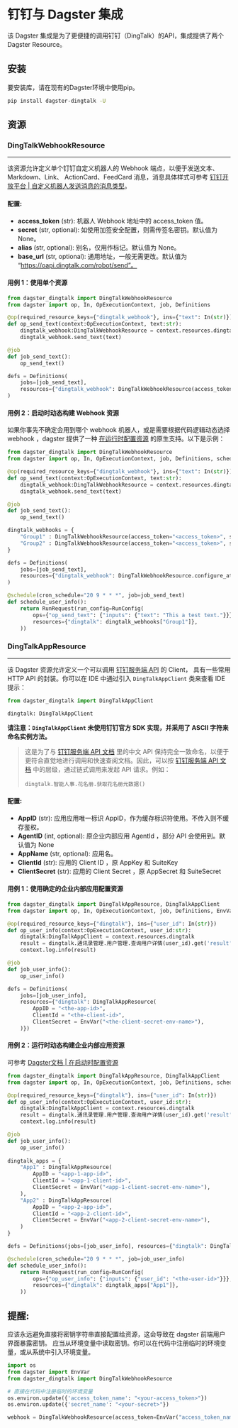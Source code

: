 # 钉钉与 Dagster 集成

该 Dagster 集成是为了更便捷的调用钉钉（DingTalk）的API，集成提供了两个 Dagster Resource。

## 安装
要安装库，请在现有的Dagster环境中使用pip。

```bash
pip install dagster-dingtalk -U
```

## 资源

### DingTalkWebhookResource

---

该资源允许定义单个钉钉自定义机器人的 Webhook 端点，以便于发送文本、Markdown、Link、 ActionCard、FeedCard 消息，消息具体样式可参考
[钉钉开放平台 | 自定义机器人发送消息的消息类型](https://open.dingtalk.com/document/orgapp/custom-bot-send-message-type)。

#### 配置:

- **access_token** (str):
        机器人 Webhook 地址中的 access_token 值。
- **secret** (str, optional):
    如使用加签安全配置，则需传签名密钥。默认值为 None。
- **alias** (str, optional):
    别名，仅用作标记。默认值为 None。
- **base_url** (str, optional):
    通用地址，一般无需更改。默认值为 “https://oapi.dingtalk.com/robot/send”。

#### 用例 1：使用单个资源

```python
from dagster_dingtalk import DingTalkWebhookResource
from dagster import op, In, OpExecutionContext, job, Definitions

@op(required_resource_keys={"dingtalk_webhook"}, ins={"text": In(str)})
def op_send_text(context:OpExecutionContext, text:str):
    dingtalk_webhook:DingTalkWebhookResource = context.resources.dingtalk_webhook
    dingtalk_webhook.send_text(text)

@job
def job_send_text():
    op_send_text()

defs = Definitions(
    jobs=[job_send_text],
    resources={"dingtalk_webhook": DingTalkWebhookResource(access_token = "<access_token>", secret = "<secret>")}
)
```

#### 用例 2：启动时动态构建 Webhook 资源

如果你事先不确定会用到哪个 webhook 机器人，或是需要根据代码逻辑动态选择 webhook ，dagster 提供了一种 [在运行时配置资源](https://docs.dagster.io/concepts/resources#configuring-resources-at-launch-time) 
的原生支持。以下是示例：

```python
from dagster_dingtalk import DingTalkWebhookResource
from dagster import op, In, OpExecutionContext, job, Definitions, schedule, RunRequest, RunConfig

@op(required_resource_keys={"dingtalk_webhook"}, ins={"text": In(str)})
def op_send_text(context:OpExecutionContext, text:str):
    dingtalk_webhook:DingTalkWebhookResource = context.resources.dingtalk_webhook
    dingtalk_webhook.send_text(text)

@job
def job_send_text():
    op_send_text()

dingtalk_webhooks = {
    "Group1" : DingTalkWebhookResource(access_token="<access_token>", secret="<secret>", alias="Group1"),
    "Group2" : DingTalkWebhookResource(access_token="<access_token>", secret="<secret>", alias="Group2")
}

defs = Definitions(
    jobs=[job_send_text], 
    resources={"dingtalk_webhook": DingTalkWebhookResource.configure_at_launch()}
)

@schedule(cron_schedule="20 9 * * *", job=job_send_text)
def schedule_user_info():
    return RunRequest(run_config=RunConfig(
        ops={"op_send_text": {"inputs": {"text": "This a test text."}}},
        resources={"dingtalk": dingtalk_webhooks["Group1"]},
    ))
```


### DingTalkAppResource

---

该 Dagster 资源允许定义一个可以调用 [钉钉服务端 API](https://open.dingtalk.com/document/orgapp/api-overview) 的 Client，
具有一些常用 HTTP API 的封装。你可以在 IDE 中通过引入 `DingTalkAppClient` 类来查看 IDE 提示：

```python
from dagster_dingtalk import DingTalkAppClient

dingtalk: DingTalkAppClient
```

**请注意：`DingTalkAppClient` 未使用钉钉官方 SDK 实现，并采用了 ASCII 字符来命名实例方法。** 

> 这是为了与
> [钉钉服务端 API 文档](https://open.dingtalk.com/document/orgapp/api-overview) 里的中文 API 
> 保持完全一致命名，以便于更符合直觉地进行调用和快速查阅文档。因此，可以按 
> [钉钉服务端 API 文档](https://open.dingtalk.com/document/orgapp/api-overview) 
> 中的层级，通过链式调用来发起 API 请求。例如：
> 
> `dingtalk.智能人事.花名册.获取花名册元数据()`


#### 配置:

- **AppID** (str):
    应用应用唯一标识 AppID，作为缓存标识符使用。不传入则不缓存鉴权。
- **AgentID** (int, optional):
    原企业内部应用 AgentId ，部分 API 会使用到。默认值为 None
- **AppName** (str, optional):
    应用名。
- **ClientId** (str):
    应用的 Client ID ，原 AppKey 和 SuiteKey
- **ClientSecret** (str):
    应用的 Client Secret ，原 AppSecret 和 SuiteSecret

#### 用例 1：使用确定的企业内部应用配置资源

```python
from dagster_dingtalk import DingTalkAppResource, DingTalkAppClient
from dagster import op, In, OpExecutionContext, job, Definitions, EnvVar

@op(required_resource_keys={"dingtalk"}, ins={"user_id": In(str)})
def op_user_info(context:OpExecutionContext, user_id:str):
    dingtalk:DingTalkAppClient = context.resources.dingtalk
    result = dingtalk.通讯录管理.用户管理.查询用户详情(user_id).get('result')
    context.log.info(result)

@job
def job_user_info():
    op_user_info()

defs = Definitions(
    jobs=[job_user_info], 
    resources={"dingtalk": DingTalkAppResource(
        AppID = "<the-app-id>", 
        ClientId = "<the-client-id>",
        ClientSecret = EnvVar("<the-client-secret-env-name>"),
    )})
```

#### 用例 2：运行时动态构建企业内部应用资源

可参考 [Dagster文档 | 在启动时配置资源](https://docs.dagster.io/concepts/resources#configuring-resources-at-launch-time)

```python
from dagster_dingtalk import DingTalkAppResource, DingTalkAppClient
from dagster import op, In, OpExecutionContext, job, Definitions, schedule, RunRequest, RunConfig, EnvVar

@op(required_resource_keys={"dingtalk"}, ins={"user_id": In(str)})
def op_user_info(context:OpExecutionContext, user_id:str):
    dingtalk:DingTalkAppClient = context.resources.dingtalk
    result = dingtalk.通讯录管理.用户管理.查询用户详情(user_id).get('result')
    context.log.info(result)

@job
def job_user_info():
    op_user_info()
    
dingtalk_apps = {
    "App1" : DingTalkAppResource(
        AppID = "<app-1-app-id>",
        ClientId = "<app-1-client-id>",
        ClientSecret = EnvVar("<app-1-client-secret-env-name>"),
    ),
    "App2" : DingTalkAppResource(
        AppID = "<app-2-app-id>",
        ClientId = "<app-2-client-id>",
        ClientSecret = EnvVar("<app-2-client-secret-env-name>"),
    )
}

defs = Definitions(jobs=[job_user_info], resources={"dingtalk": DingTalkAppResource.configure_at_launch()})

@schedule(cron_schedule="20 9 * * *", job=job_user_info)
def schedule_user_info():
    return RunRequest(run_config=RunConfig(
        ops={"op_user_info": {"inputs": {"user_id": "<the-user-id>"}}},
        resources={"dingtalk": dingtalk_apps["App1"]},
    ))
```


## 提醒:

应该永远避免直接将密钥字符串直接配置给资源，这会导致在 dagster 前端用户界面暴露密钥。
应当从环境变量中读取密钥。你可以在代码中注册临时的环境变量，或从系统中引入环境变量。

```python
import os
from dagster import EnvVar
from dagster_dingtalk import DingTalkWebhookResource

# 直接在代码中注册临时的环境变量
os.environ.update({'access_token_name': "<your-access_token>"})
os.environ.update({'secret_name': "<your-secret>"})

webhook = DingTalkWebhookResource(access_token=EnvVar("access_token_name"), secret=EnvVar("secret_name"))
```

